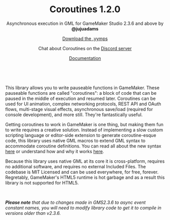 <h1 align="center">Coroutines 1.2.0</h1>

<p align="center">Asynchronous execution in GML for GameMaker Studio 2.3.6 and above by <b>@jujuadams</b></p>

<p align="center"><a href="https://github.com/JujuAdams/Coroutines/releases/">Download the .yymps</a></p>
<p align="center">Chat about Coroutines on the <a href="https://discord.gg/8krYCqr">Discord server</a></p>
<p align="center"> <a href="https://github.com/JujuAdams/Coroutines/wiki">Documentation</a></p>

&nbsp;

&nbsp;

This library allows you to write pauseable functions in GameMaker. These pauseable functions are called "coroutines": a block of code that can be paused in the middle of execution and resumed later. Coroutines can be used for UI animation, complex networking protocols, REST API and OAuth flows, multi-stage visual effects, asynchronous save/load (required for console development), and more still. They're fantastically useful.

Getting coroutines to work in GameMaker is one thing, but making them fun to write requires a creative solution. Instead of implementing a slow custom scripting language or editor-side extension to generate coroutine-esque code, this library uses native GML macros to extend GML syntax to accommodate coroutine definitions. You can read all about the new syntax [here](https://github.com/JujuAdams/Coroutines/wiki/Coroutine-Syntax) or understand how and why it works [here](https://github.com/JujuAdams/Coroutines/wiki/How-do-we-extend-GML%3F).

Because this library uses native GML at its core it is cross-platform, requires no additional software, and requires no external Included Files. The codebase is MIT Licensed and can be used everywhere, for free, forever. Regretably, GameMaker's HTML5 runtime is hot garbage and as a result this library is not supported for HTML5.

&nbsp;

***Please note** that due to changes made in GMS2.3.6 to async event constant names, you will need to modify library code to get it to compile in versions older than v2.3.6.*
